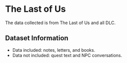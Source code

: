 # The Last of Us

The data collected is from The Last of Us and all DLC. 

## Dataset Information

- Data included: notes, letters, and books.
- Data not included: quest text and NPC conversations.
